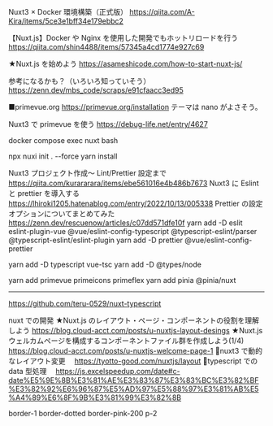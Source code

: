 Nuxt3 × Docker 環境構築（正式版）
https://qiita.com/A-Kira/items/5ce3e1bff34e179ebbc2

【Nuxt.js】Docker や Nginx を使用した開発でもホットリロードを行う
https://qiita.com/shin4488/items/57345a4cd1774e927c69

★Nuxt.js を始めよう
https://asameshicode.com/how-to-start-nuxt-js/

参考になるかも？（いろいろ知っていそう）
https://zenn.dev/mbs_code/scraps/e91cfaacc3ed95

■primevue.org
https://primevue.org/installation
テーマは nano がよさそう。

Nuxt3 で primevue を使う
https://debug-life.net/entry/4627

docker compose exec nuxt bash

npx nuxi init . --force
yarn install

Nuxt3 プロジェクト作成～ Lint/Prettier 設定まで
https://qiita.com/kurararara/items/ebe561016e4b486b7673
Nuxt3 に Eslint と prettier を導入する
https://lhiroki1205.hatenablog.com/entry/2022/10/13/005338
Prettier の設定オプションについてまとめてみた
https://zenn.dev/rescuenow/articles/c07dd571dfe10f
yarn add -D eslit eslint-plugin-vue @vue/eslint-config-typescript @typescript-eslint/parser @typescript-eslint/eslint-plugin
yarn add -D prettier @vue/eslint-config-prettier

yarn add -D typescript vue-tsc
yarn add -D @types/node

yarn add primevue primeicons primeflex
yarn add pinia @pinia/nuxt

---

https://github.com/teru-0529/nuxt-typescript

nuxt での開発
★Nuxt.js のレイアウト・ページ・コンポーネントの役割を理解しよう
https://blog.cloud-acct.com/posts/u-nuxtjs-layout-desings
★Nuxt.js ウェルカムページを構成するコンポーネントファイル群を作成しよう(1/4)
https://blog.cloud-acct.com/posts/u-nuxtjs-welcome-page-1
💛nuxt3 で動的なレイアウト変更
　https://tyotto-good.com/nuxtjs/layout
💛typescript での data 型処理
　https://js.excelspeedup.com/date#c-date%E5%9E%8B%E3%81%AE%E3%83%87%E3%83%BC%E3%82%BF%E3%82%92%E6%96%87%E5%AD%97%E5%88%97%E3%81%AB%E5%A4%89%E6%8F%9B%E3%81%99%E3%82%8B

border-1 border-dotted border-pink-200 p-2
